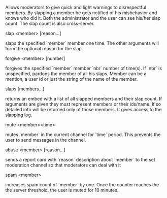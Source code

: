 Allows moderators to give quick and light warnings to disrespectful members. By slapping a member he gets notified of his misbehavior and knows who did it. Both the administrator and the user can see his/her slap count. The slap count is also cross-server.

<div class="command">
  <div class="command-head" clearance="manager">
    slap &lt;member&gt; [reason...] 
  </div>
  <div class="command-desc">
    <p>slaps the specified `member` member one time. The other arguments will form the optional reason for the slap.</p>
  </div>
</div>

<div class="command">
  <div class="command-head" clearance="manager">
    forgive &lt;member&gt; [number] 
  </div>
  <div class="command-desc">
    <p>forgives the specified `member` member `nbr` number of time(s). If `nbr` is unspecified, pardons the member of all his slaps. Member can be a mention, a user id or just the string of the name of the member.</p>
  </div>
</div>

<div class="command">
  <div class="command-head" clearance="manager">
    slaps [members...]
  </div>
  <div class="command-desc">
    <p>returns an embed with a list of all slapped members and their slap count. If arguments are given they must represent members or their ids/name. If so detailed info will be returned only of those members. It gives access to the slapping log.</p>
  </div>
</div>

<div class="command">
  <div class="command-head" clearance="manager">
    mute &lt;member&gt;&lt;time&gt;
  </div>
  <div class="command-desc">
    <p>mutes `member` in the current channel for `time` period. This prevents the user to send messages in the channel.</p>
  </div>
</div>

<div class="command">
  <div class="command-head" clearance="anyone">
    abuse &lt;member&gt; [reason...]
  </div>
  <div class="command-desc">
    <p>sends a report card with `reason` description about `member` to the set moderation channel so that moderators can deal with it</p>
  </div>
</div>

<div class="command">
  <div class="command-head" clearance="anyone">
    spam &lt;member&gt;
  </div>
  <div class="command-desc">
    <p>increases spam count of `member` by one. Once the counter reaches the the server threshold, the user is muted for 10 minutes.</p>
  </div>
</div>
